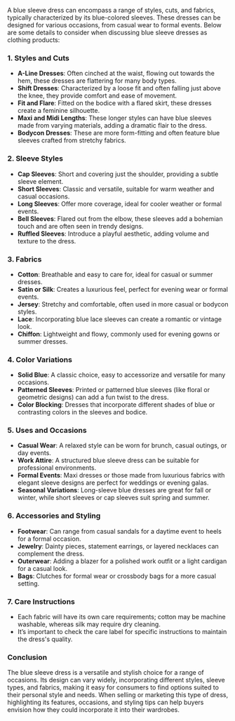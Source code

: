 A blue sleeve dress can encompass a range of styles, cuts, and fabrics, typically characterized by its blue-colored sleeves. These dresses can be designed for various occasions, from casual wear to formal events. Below are some details to consider when discussing blue sleeve dresses as clothing products:

### 1. **Styles and Cuts**
   - **A-Line Dresses**: Often cinched at the waist, flowing out towards the hem, these dresses are flattering for many body types.
   - **Shift Dresses**: Characterized by a loose fit and often falling just above the knee, they provide comfort and ease of movement.
   - **Fit and Flare**: Fitted on the bodice with a flared skirt, these dresses create a feminine silhouette.
   - **Maxi and Midi Lengths**: These longer styles can have blue sleeves made from varying materials, adding a dramatic flair to the dress.
   - **Bodycon Dresses**: These are more form-fitting and often feature blue sleeves crafted from stretchy fabrics.

### 2. **Sleeve Styles**
   - **Cap Sleeves**: Short and covering just the shoulder, providing a subtle sleeve element.
   - **Short Sleeves**: Classic and versatile, suitable for warm weather and casual occasions.
   - **Long Sleeves**: Offer more coverage, ideal for cooler weather or formal events.
   - **Bell Sleeves**: Flared out from the elbow, these sleeves add a bohemian touch and are often seen in trendy designs.
   - **Ruffled Sleeves**: Introduce a playful aesthetic, adding volume and texture to the dress.

### 3. **Fabrics**
   - **Cotton**: Breathable and easy to care for, ideal for casual or summer dresses.
   - **Satin or Silk**: Creates a luxurious feel, perfect for evening wear or formal events.
   - **Jersey**: Stretchy and comfortable, often used in more casual or bodycon styles.
   - **Lace**: Incorporating blue lace sleeves can create a romantic or vintage look.
   - **Chiffon**: Lightweight and flowy, commonly used for evening gowns or summer dresses.

### 4. **Color Variations**
   - **Solid Blue**: A classic choice, easy to accessorize and versatile for many occasions.
   - **Patterned Sleeves**: Printed or patterned blue sleeves (like floral or geometric designs) can add a fun twist to the dress.
   - **Color Blocking**: Dresses that incorporate different shades of blue or contrasting colors in the sleeves and bodice.

### 5. **Uses and Occasions**
   - **Casual Wear**: A relaxed style can be worn for brunch, casual outings, or day events.
   - **Work Attire**: A structured blue sleeve dress can be suitable for professional environments.
   - **Formal Events**: Maxi dresses or those made from luxurious fabrics with elegant sleeve designs are perfect for weddings or evening galas.
   - **Seasonal Variations**: Long-sleeve blue dresses are great for fall or winter, while short sleeves or cap sleeves suit spring and summer.

### 6. **Accessories and Styling**
   - **Footwear**: Can range from casual sandals for a daytime event to heels for a formal occasion.
   - **Jewelry**: Dainty pieces, statement earrings, or layered necklaces can complement the dress.
   - **Outerwear**: Adding a blazer for a polished work outfit or a light cardigan for a casual look.
   - **Bags**: Clutches for formal wear or crossbody bags for a more casual setting.

### 7. **Care Instructions**
   - Each fabric will have its own care requirements; cotton may be machine washable, whereas silk may require dry cleaning.
   - It’s important to check the care label for specific instructions to maintain the dress's quality.

### Conclusion
The blue sleeve dress is a versatile and stylish choice for a range of occasions. Its design can vary widely, incorporating different styles, sleeve types, and fabrics, making it easy for consumers to find options suited to their personal style and needs. When selling or marketing this type of dress, highlighting its features, occasions, and styling tips can help buyers envision how they could incorporate it into their wardrobes.